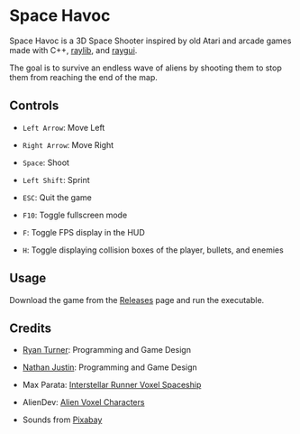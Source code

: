 # Space Havoc

Space Havoc is a 3D Space Shooter inspired by old Atari and arcade games made with C++, [raylib](https://www.raylib.com/), and [raygui](https://github.com/raysan5/raygui).

The goal is to survive an endless wave of aliens by shooting them to stop them from reaching the end of the map.

## Controls

* `Left Arrow`: Move Left

* `Right Arrow`: Move Right

* `Space`: Shoot

* `Left Shift`: Sprint

* `ESC`: Quit the game

* `F10`: Toggle fullscreen mode

* `F`: Toggle FPS display in the HUD

* `H`: Toggle displaying collision boxes of the player, bullets, and enemies

## Usage

Download the game from the [Releases](https://github.com/RyanTurner02/space-havoc/releases) page and run the executable.

## Credits

* [Ryan Turner](https://github.com/RyanTurner02): Programming and Game Design

* [Nathan Justin](https://github.com/SkyDrqgon): Programming and Game Design

* Max Parata: [Interstellar Runner Voxel Spaceship](https://maxparata.itch.io/voxel-spaceships)

* AlienDev: [Alien Voxel Characters](https://aliendev.itch.io/alien-voxel-characters)

* Sounds from [Pixabay](https://pixabay.com/)
